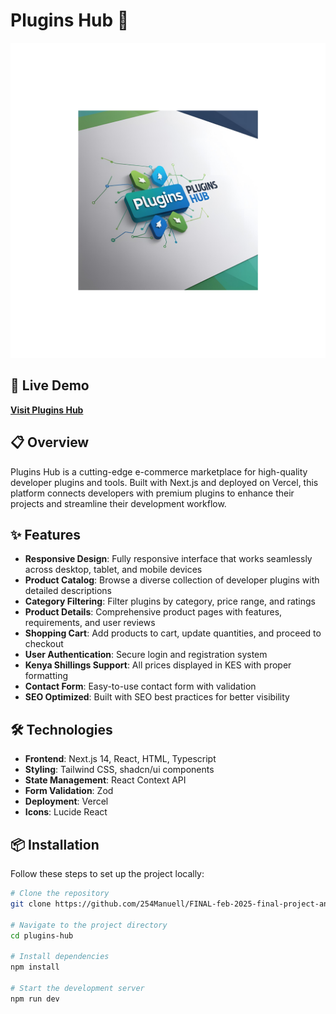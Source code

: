 
# Plugins Hub 🧩

![Plugins Hub Logo](public/images/plugins-hub-logo.png)

## 🚀 Live Demo

[**Visit Plugins Hub**](https://v0-vercel-website-project-umber.vercel.app/)

## 📋 Overview

Plugins Hub is a cutting-edge e-commerce marketplace for high-quality developer plugins and tools. Built with Next.js and deployed on Vercel, this platform connects developers with premium plugins to enhance their projects and streamline their development workflow.

## ✨ Features

- **Responsive Design**: Fully responsive interface that works seamlessly across desktop, tablet, and mobile devices
- **Product Catalog**: Browse a diverse collection of developer plugins with detailed descriptions
- **Category Filtering**: Filter plugins by category, price range, and ratings
- **Product Details**: Comprehensive product pages with features, requirements, and user reviews
- **Shopping Cart**: Add products to cart, update quantities, and proceed to checkout
- **User Authentication**: Secure login and registration system
- **Kenya Shillings Support**: All prices displayed in KES with proper formatting
- **Contact Form**: Easy-to-use contact form with validation
- **SEO Optimized**: Built with SEO best practices for better visibility

## 🛠️ Technologies

- **Frontend**: Next.js 14, React, HTML, Typescript
- **Styling**: Tailwind CSS, shadcn/ui components
- **State Management**: React Context API
- **Form Validation**: Zod
- **Deployment**: Vercel
- **Icons**: Lucide React

## 📦 Installation

Follow these steps to set up the project locally:

```bash
# Clone the repository
git clone https://github.com/254Manuell/FINAL-feb-2025-final-project-and-deployment-254Manuell.git 

# Navigate to the project directory
cd plugins-hub

# Install dependencies
npm install

# Start the development server
npm run dev